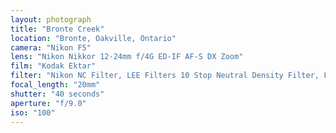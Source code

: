 ```yaml
---
layout: photograph
title: "Bronte Creek"
location: "Bronte, Oakville, Ontario"
camera: "Nikon F5"
lens: "Nikon Nikkor 12-24mm f/4G ED-IF AF-S DX Zoom"
film: "Kodak Ektar"
filter: "Nikon NC Filter, LEE Filters 10 Stop Neutral Density Filter, LEE Filters 3 Stop Graduated Hard Filter"
focal_length: "20mm"
shutter: "40 seconds"
aperture: "f/9.0"
iso: "100"
---
```


